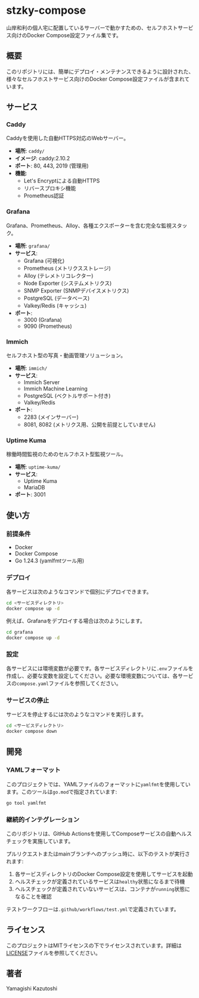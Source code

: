 # stzky-compose

山岸和利の個人宅に配置しているサーバーで動かすための、セルフホストサービス向けのDocker Compose設定ファイル集です。

## 概要

このリポジトリには、簡単にデプロイ・メンテナンスできるように設計された、様々なセルフホストサービス向けのDocker Compose設定ファイルが含まれています。

## サービス

### Caddy

Caddyを使用した自動HTTPS対応のWebサーバー。

- **場所**: `caddy/`
- **イメージ**: caddy:2.10.2
- **ポート**: 80, 443, 2019 (管理用)
- **機能**: 
  - Let's Encryptによる自動HTTPS
  - リバースプロキシ機能
  - Prometheus認証

### Grafana

Grafana、Prometheus、Alloy、各種エクスポーターを含む完全な監視スタック。

- **場所**: `grafana/`
- **サービス**:
  - Grafana (可視化)
  - Prometheus (メトリクスストレージ)
  - Alloy (テレメトリコレクター)
  - Node Exporter (システムメトリクス)
  - SNMP Exporter (SNMPデバイスメトリクス)
  - PostgreSQL (データベース)
  - Valkey/Redis (キャッシュ)
- **ポート**:
  - 3000 (Grafana)
  - 9090 (Prometheus)

### Immich

セルフホスト型の写真・動画管理ソリューション。

- **場所**: `immich/`
- **サービス**:
  - Immich Server
  - Immich Machine Learning
  - PostgreSQL (ベクトルサポート付き)
  - Valkey/Redis
- **ポート**:
  - 2283 (メインサーバー)
  - 8081, 8082 (メトリクス用、公開を前提としていません)

### Uptime Kuma

稼働時間監視のためのセルフホスト型監視ツール。

- **場所**: `uptime-kuma/`
- **サービス**:
  - Uptime Kuma
  - MariaDB
- **ポート**: 3001

## 使い方

### 前提条件

- Docker
- Docker Compose
- Go 1.24.3 (yamlfmtツール用)

### デプロイ

各サービスは次のようなコマンドで個別にデプロイできます。

```bash
cd <サービスディレクトリ>
docker compose up -d
```

例えば、Grafanaをデプロイする場合は次のようにします。

```bash
cd grafana
docker compose up -d
```

### 設定

各サービスには環境変数が必要です。各サービスディレクトリに`.env`ファイルを作成し、必要な変数を設定してください。必要な環境変数については、各サービスの`compose.yaml`ファイルを参照してください。

### サービスの停止

サービスを停止するには次のようなコマンドを実行します。

```bash
cd <サービスディレクトリ>
docker compose down
```

## 開発

### YAMLフォーマット

このプロジェクトでは、YAMLファイルのフォーマットに`yamlfmt`を使用しています。このツールは`go.mod`で指定されています:

```bash
go tool yamlfmt
```

### 継続的インテグレーション

このリポジトリは、GitHub Actionsを使用してComposeサービスの自動ヘルスチェックを実施しています。

プルリクエストまたはmainブランチへのプッシュ時に、以下のテストが実行されます:

1. 各サービスディレクトリのDocker Compose設定を使用してサービスを起動
2. ヘルスチェックが定義されているサービスは`healthy`状態になるまで待機
3. ヘルスチェックが定義されていないサービスは、コンテナが`running`状態になることを確認

テストワークフローは`.github/workflows/test.yml`で定義されています。

## ライセンス

このプロジェクトはMITライセンスの下でライセンスされています。詳細は[LICENSE](LICENSE)ファイルを参照してください。

## 著者

Yamagishi Kazutoshi
